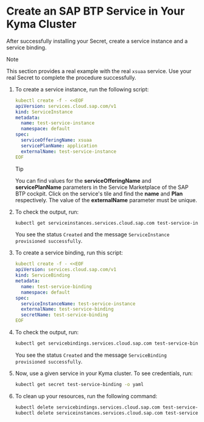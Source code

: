 # Create an SAP BTP Service in Your Kyma Cluster

After successfully installing your Secret, create a service instance and a service binding.

> [!NOTE] 
> This section provides a real example with the real `xsuaa` service. Use your real Secret to complete the procedure successfully.

1. To create a service instance, run the following script:

    ```yaml
    kubectl create -f - <<EOF
    apiVersion: services.cloud.sap.com/v1
    kind: ServiceInstance
    metadata:
      name: test-service-instance
      namespace: default
    spec:
      serviceOfferingName: xsuaa
      servicePlanName: application
      externalName: test-service-instance
    EOF
    ```

   > [!TIP] 
   > You can find values for the **serviceOfferingName** and **servicePlanName** parameters in the Service Marketplace of the SAP BTP cockpit. Click on the service's tile and find the **name** and **Plan** respectively. The value of the **externalName** parameter must be unique.

2. To check the output, run:

    ```bash
    kubectl get serviceinstances.services.cloud.sap.com test-service-instance -o yaml
    ```

    You see the status `Created` and the message `ServiceInstance provisioned successfully`.

3. To create a service binding, run this script:

    ```yaml
    kubectl create -f - <<EOF
    apiVersion: services.cloud.sap.com/v1
    kind: ServiceBinding
    metadata:
      name: test-service-binding
      namespace: default
    spec:
      serviceInstanceName: test-service-instance
      externalName: test-service-binding
      secretName: test-service-binding
    EOF
    ```

4. To check the output, run:

    ```bash
    kubectl get servicebindings.services.cloud.sap.com test-service-binding -o yaml
    ```

    You see the status `Created` and the message `ServiceBinding provisioned successfully`.

5. Now, use a given service in your Kyma cluster. To see credentials, run:

    ```bash
    kubectl get secret test-service-binding -o yaml
    ```

6. To clean up your resources, run the following command:

    ```bash
    kubectl delete servicebindings.services.cloud.sap.com test-service-binding
    kubectl delete serviceinstances.services.cloud.sap.com test-service-instance
    ```
